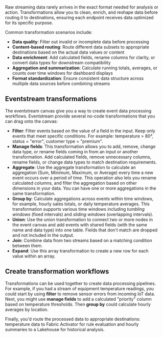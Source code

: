 Raw streaming data rarely arrives in the exact format needed for analysis or action. Transformations allow you to clean, enrich, and reshape data before routing it to destinations, ensuring each endpoint receives data optimized for its specific purpose.

Common transformation scenarios include:

- **Data quality**: Filter out invalid or incomplete data before processing
- **Content-based routing**: Route different data subsets to appropriate destinations based on the actual data values or content
- **Data enrichment**: Add calculated fields, rename columns for clarity, or convert data types for downstream compatibility
- **Aggregation and summarization**: Calculate running totals, averages, or counts over time windows for dashboard displays
- **Format standardization**: Ensure consistent data structure across multiple data sources before combining streams

## Eventstream transformations

The eventstream canvas give you a way to create event data processing workflows. Eventstream provide several no-code transformations that you can drag onto the canvas:

- **Filter**: Filter events based on the value of a field in the input. Keep only events that meet specific conditions. For example: temperature > 80°, status = "error", customer type = "premium".
- **Manage fields**: This transformation allows you to add, remove, change data type, or rename fields coming in from an input or another transformation. Add calculated fields, remove unnecessary columns, rename fields, or change data types to match destination requirements.
- **Aggregate**: Use the aggregate transformation to calculate an aggregation (Sum, Minimum, Maximum, or Average) every time a new event occurs over a period of time. This operation also lets you rename calculated columns, and filter the aggregation based on other dimensions in your data. You can have one or more aggregations in the same transformation.
- **Group by**: Calculate aggregations across events within time windows, for example, hourly sales totals, or daily temperature averages. This transformation supports various time windows including *tumbling windows* (fixed intervals) and *sliding windows* (overlapping intervals).
- **Union**: Use the union transformation to connect two or more nodes in the event canvas and add events with shared fields (with the same name and data type) into one table. Fields that don't match are dropped and not included in the output.
- **Join**: Combine data from two streams based on a matching condition between them.
- **Expand**: Use this array transformation to create a new row for each value within an array.

## Create transformation workflows

Transformations can be used together to create data processing pipelines. For example, if you had a stream of equipment temperature readings, you could start by using **filter** to remove sensor errors from incoming IoT data. Next, you might use **manage fields** to add a calculated "priority" column based on temperature thresholds. Then **group by** could calculate hourly averages by location.

Finally, you'd route the processed data to appropriate destinations: temperature data to Fabric Activator for rule evaluation and hourly summaries to a Lakehouse for historical analysis.